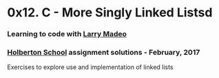 # 0x12. C - More Singly Linked Listsd

### Learning to code with [Larry Madeo](https://twitter.com/larmalade)

### [Holberton School](https://www.holbertonschool.com) assignment solutions - February, 2017

Exercises to explore use and implementation of linked lists
